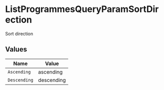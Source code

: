 # ListProgrammesQueryParamSortDirection

Sort direction


## Values

| Name         | Value        |
| ------------ | ------------ |
| `Ascending`  | ascending    |
| `Descending` | descending   |